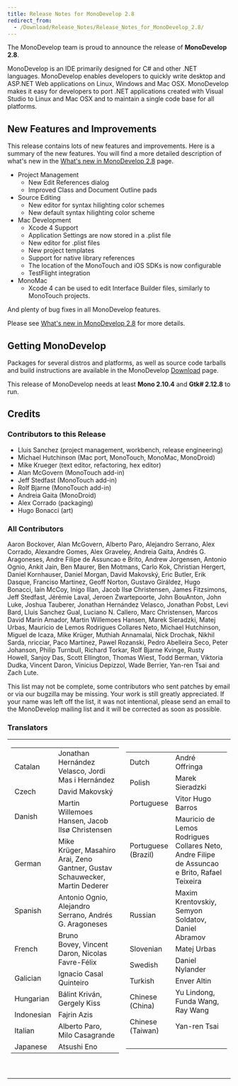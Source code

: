 ```yaml
---
title: Release Notes for MonoDevelop 2.8
redirect_from:
  - /Download/Release_Notes/Release_Notes_for_MonoDevelop_2.8/
---
```


The MonoDevelop team is proud to announce the release of **MonoDevelop 2.8**.

MonoDevelop is an IDE primarily designed for C# and other .NET languages. MonoDevelop enables developers to quickly write desktop and ASP.NET Web applications on Linux, Windows and Mac OSX. MonoDevelop makes it easy for developers to port .NET applications created with Visual Studio to Linux and Mac OSX and to maintain a single code base for all platforms.

New Features and Improvements
-----------------------------

This release contains lots of new features and improvements. Here is a summary of the new features. You will find a more detailed description of what's new in the [What's new in MonoDevelop 2.8](/documentation/release-notes/whats-new-in-monodevelop-2.8/) page.

-   Project Management
    -   New Edit References dialog
    -   Improved Class and Document Outline pads
-   Source Editing
    -   New editor for syntax hilighting color schemes
    -   New default syntax hilighting color scheme
-   Mac Development
    -   Xcode 4 Support
    -   Application Settings are now stored in a .plist file
    -   New editor for .plist files
    -   New project templates
    -   Support for native library references
    -   The location of the MonoTouch and iOS SDKs is now configurable
    -   TestFlight integration
-   MonoMac
    -   Xcode 4 can be used to edit Interface Builder files, similarly to MonoTouch projects.

And plenty of bug fixes in all MonoDevelop features.

Please see [What's new in MonoDevelop 2.8](/documentation/release-notes/whats-new-in-monodevelop-2.8/) for more details.

Getting MonoDevelop
-------------------

Packages for several distros and platforms, as well as source code tarballs and build instructions are available in the MonoDevelop [Download](/download/) page.

This release of MonoDevelop needs at least **Mono 2.10.4** and **Gtk# 2.12.8** to run.

Credits
-------

### Contributors to this Release

-   Lluis Sanchez (project management, workbench, release engineering)
-   Michael Hutchinson (Mac port, MonoTouch, MonoMac, MonoDroid)
-   Mike Krueger (text editor, refactoring, hex editor)
-   Alan McGovern (MonoTouch add-in)
-   Jeff Stedfast (MonoTouch add-in)
-   Rolf Bjarne (MonoTouch add-in)
-   Andreia Gaita (MonoDroid)
-   Alex Corrado (packaging)
-   Hugo Bonacci (art)

### All Contributors

Aaron Bockover, Alan McGovern, Alberto Paro, Alejandro Serrano, Alex Corrado, Alexandre Gomes, Alex Graveley, Andreia Gaita, Andrés G. Aragoneses, Andre Filipe de Assuncao e Brito, Andrew Jorgensen, Antonio Ognio, Ankit Jain, Ben Maurer, Ben Motmans, Carlo Kok, Christian Hergert, Daniel Kornhauser, Daniel Morgan, David Makovský, Eric Butler, Erik Dasque, Franciso Martinez, Geoff Norton, Gustavo Giráldez, Hugo Bonacci, Iain McCoy, Inigo Illan, Jacob Ilsø Christensen, James Fitzsimons, Jeff Stedfast, Jérémie Laval, Jeroen Zwartepoorte, John BouAnton, John Luke, Joshua Tauberer, Jonathan Hernández Velasco, Jonathan Pobst, Levi Bard, Lluis Sanchez Gual, Luciano N. Callero, Marc Christensen, Marcos David Marín Amador, Martin Willemoes Hansen, Marek Sieradzki, Matej Urbas, Maurício de Lemos Rodrigues Collares Neto, Michael Hutchinson, Miguel de Icaza, Mike Krüger, Muthiah Annamalai, Nick Drochak, Nikhil Sarda, nricciar, Paco Martínez, Pawel Rozanski, Pedro Abelleira Seco, Peter Johanson, Philip Turnbull, Richard Torkar, Rolf Bjarne Kvinge, Rusty Howell, Sanjoy Das, Scott Ellington, Thomas Wiest, Todd Berman, Viktoria Dudka, Vincent Daron, Vinicius Depizzol, Wade Berrier, Yan-ren Tsai and Zach Lute.

This list may not be complete, some contributors who sent patches by email or via our bugzilla may be missing. Your work is still greatly appreciated. If your name was left off the list, it was not intentional, please send an email to the MonoDevelop mailing list and it will be corrected as soon as possible.

### Translators

<table>
<colgroup>
<col width="50%" />
<col width="50%" />
</colgroup>
<tbody>
<tr class="odd">
<td align="left"><table>
<tbody>
<tr class="odd">
<td align="left">Catalan</td>
<td align="left">Jonathan Hernández Velasco, Jordi Mas i Hernández</td>
</tr>
<tr class="even">
<td align="left">Czech</td>
<td align="left">David Makovský</td>
</tr>
<tr class="odd">
<td align="left">Danish</td>
<td align="left">Martin Willemoes Hansen, Jacob Ilsø Christensen</td>
</tr>
<tr class="even">
<td align="left">German</td>
<td align="left">Mike Krüger, Masahiro Arai, Zeno Gantner, Gustav Schauwecker, Martin Dederer</td>
</tr>
<tr class="odd">
<td align="left">Spanish</td>
<td align="left">Antonio Ognio, Alejandro Serrano, Andrés G. Aragoneses</td>
</tr>
<tr class="even">
<td align="left">French</td>
<td align="left">Bruno Bovey, Vincent Daron, Nicolas Favre-Félix</td>
</tr>
<tr class="odd">
<td align="left">Galician</td>
<td align="left">Ignacio Casal Quinteiro</td>
</tr>
<tr class="even">
<td align="left">Hungarian</td>
<td align="left">Bálint Kriván, Gergely Kiss</td>
</tr>
<tr class="odd">
<td align="left">Indonesian</td>
<td align="left">Fajrin Azis</td>
</tr>
<tr class="even">
<td align="left">Italian</td>
<td align="left">Alberto Paro, Milo Casagrande</td>
</tr>
<tr class="odd">
<td align="left">Japanese</td>
<td align="left">Atsushi Eno</td>
</tr>
</tbody>
</table>
<p> </p></td>
<td align="left"><table>
<tbody>
<tr class="odd">
<td align="left">Dutch</td>
<td align="left">André Offringa</td>
</tr>
<tr class="even">
<td align="left">Polish</td>
<td align="left">Marek Sieradzki</td>
</tr>
<tr class="odd">
<td align="left">Portuguese</td>
<td align="left">Vitor Hugo Barros</td>
</tr>
<tr class="even">
<td align="left">Portuguese<br /> (Brazil)</td>
<td align="left">Mauricio de Lemos Rodrigues Collares Neto, Andre Filipe de Assuncao e Brito, Rafael Teixeira</td>
</tr>
<tr class="odd">
<td align="left">Russian</td>
<td align="left">Maxim Krentovskiy, Semyon Soldatov, Daniel Abramov</td>
</tr>
<tr class="even">
<td align="left">Slovenian</td>
<td align="left">Matej Urbas</td>
</tr>
<tr class="odd">
<td align="left">Swedish</td>
<td align="left">Daniel Nylander</td>
</tr>
<tr class="even">
<td align="left">Turkish</td>
<td align="left">Enver Altin</td>
</tr>
<tr class="odd">
<td align="left">Chinese<br /> (China)</td>
<td align="left">Yu Lindong, Funda Wang, Ray Wang</td>
</tr>
<tr class="even">
<td align="left">Chinese<br /> (Taiwan)</td>
<td align="left">Yan-ren Tsai</td>
</tr>
<tr class="odd">
<td align="left"> </td>
<td align="left"> </td>
</tr>
</tbody>
</table>
<p> </p></td>
</tr>
</tbody>
</table>
